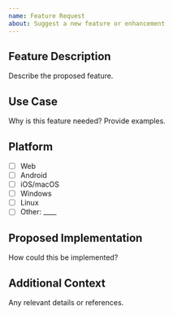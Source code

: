 ```yaml
---
name: Feature Request
about: Suggest a new feature or enhancement
---
```


## Feature Description
Describe the proposed feature.

## Use Case
Why is this feature needed? Provide examples.

## Platform
- [ ] Web
- [ ] Android
- [ ] iOS/macOS
- [ ] Windows
- [ ] Linux
- [ ] Other: ____

## Proposed Implementation
How could this be implemented?

## Additional Context
Any relevant details or references.